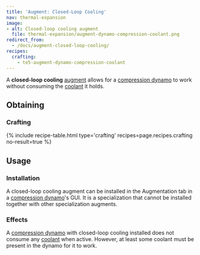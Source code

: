 ```yaml
---
title: 'Augment: Closed-Loop Cooling'
nav: thermal-expansion
image:
- alt: Closed-loop cooling augment
  file: thermal-expansion/augment-dynamo-compression-coolant.png
redirect_from:
  - /docs/augment-closed-loop-cooling/
recipes:
  crafting:
    - te5-augment-dynamo-compression-coolant
---
```


A **closed-loop cooling** [augment](/docs/thermal-expansion/augments/) allows for a [compression
dynamo](/docs/thermal-expansion/compression-dynamo/) to work without consuming the
[coolant](/docs/thermal-expansion/coolants/) it holds.


Obtaining
---------

### Crafting
{% include recipe-table.html type='crafting' recipes=page.recipes.crafting no-result=true %}


Usage
-----

### Installation
A closed-loop cooling augment can be installed in the Augmentation tab in a
[compression dynamo](/docs/thermal-expansion/compression-dynamo/)'s GUI. It is a specialization
that cannot be installed together with other specialization augments.

### Effects
A [compression dynamo](/docs/thermal-expansion/compression-dynamo/) with closed-loop cooling
installed does not consume any [coolant](/docs/thermal-expansion/coolants/) when active. However,
at least some coolant must be present in the dynamo for it to work.
